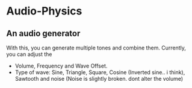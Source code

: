 # Audio-Physics

## An audio generator
With this, you can generate multiple tones and combine them.
Currently, you can adjust the
- Volume, Frequency and Wave Offset.
- Type of wave: Sine, Triangle, Square, Cosine (Inverted sine.. i think), Sawtooth and noise (Noise is slightly broken. dont alter the volume)
